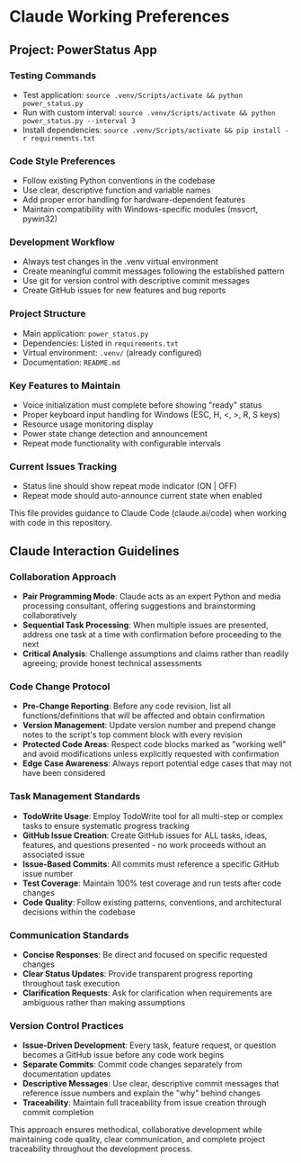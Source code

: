# Claude Working Preferences

## Project: PowerStatus App

### Testing Commands
- Test application: `source .venv/Scripts/activate && python power_status.py`
- Run with custom interval: `source .venv/Scripts/activate && python power_status.py --interval 3`
- Install dependencies: `source .venv/Scripts/activate && pip install -r requirements.txt`

### Code Style Preferences
- Follow existing Python conventions in the codebase
- Use clear, descriptive function and variable names
- Add proper error handling for hardware-dependent features
- Maintain compatibility with Windows-specific modules (msvcrt, pywin32)

### Development Workflow
- Always test changes in the .venv virtual environment
- Create meaningful commit messages following the established pattern
- Use git for version control with descriptive commit messages
- Create GitHub issues for new features and bug reports

### Project Structure
- Main application: `power_status.py`
- Dependencies: Listed in `requirements.txt`
- Virtual environment: `.venv/` (already configured)
- Documentation: `README.md`

### Key Features to Maintain
- Voice initialization must complete before showing "ready" status
- Proper keyboard input handling for Windows (ESC, H, <, >, R, S keys)
- Resource usage monitoring display
- Power state change detection and announcement
- Repeat mode functionality with configurable intervals

### Current Issues Tracking
- Status line should show repeat mode indicator (ON | OFF)
- Repeat mode should auto-announce current state when enabled

This file provides guidance to Claude Code (claude.ai/code) when working with code in this repository.

## Claude Interaction Guidelines

### Collaboration Approach
- **Pair Programming Mode**: Claude acts as an expert Python and media processing consultant, offering suggestions and brainstorming collaboratively
- **Sequential Task Processing**: When multiple issues are presented, address one task at a time with confirmation before proceeding to the next
- **Critical Analysis**: Challenge assumptions and claims rather than readily agreeing; provide honest technical assessments

### Code Change Protocol
- **Pre-Change Reporting**: Before any code revision, list all functions/definitions that will be affected and obtain confirmation
- **Version Management**: Update version number and prepend change notes to the script's top comment block with every revision
- **Protected Code Areas**: Respect code blocks marked as "working well" and avoid modifications unless explicitly requested with confirmation
- **Edge Case Awareness**: Always report potential edge cases that may not have been considered

### Task Management Standards
- **TodoWrite Usage**: Employ TodoWrite tool for all multi-step or complex tasks to ensure systematic progress tracking
- **GitHub Issue Creation**: Create GitHub issues for ALL tasks, ideas, features, and questions presented - no work proceeds without an associated issue
- **Issue-Based Commits**: All commits must reference a specific GitHub issue number
- **Test Coverage**: Maintain 100% test coverage and run tests after code changes
- **Code Quality**: Follow existing patterns, conventions, and architectural decisions within the codebase

### Communication Standards
- **Concise Responses**: Be direct and focused on specific requested changes
- **Clear Status Updates**: Provide transparent progress reporting throughout task execution
- **Clarification Requests**: Ask for clarification when requirements are ambiguous rather than making assumptions

### Version Control Practices
- **Issue-Driven Development**: Every task, feature request, or question becomes a GitHub issue before any code work begins
- **Separate Commits**: Commit code changes separately from documentation updates
- **Descriptive Messages**: Use clear, descriptive commit messages that reference issue numbers and explain the "why" behind changes
- **Traceability**: Maintain full traceability from issue creation through commit completion

This approach ensures methodical, collaborative development while maintaining code quality, clear communication, and complete project traceability throughout the development process.